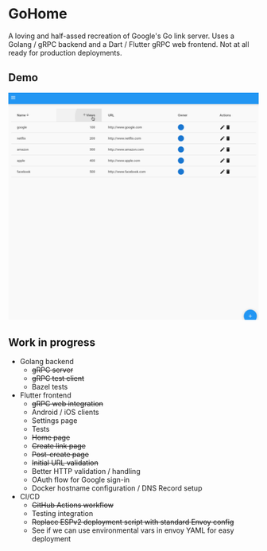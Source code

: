 # GoHome
A loving and half-assed recreation of Google's Go link server.  Uses a Golang /
gRPC backend and a Dart / Flutter gRPC web frontend.  Not at all ready for
production deployments.

## Demo
![Image of Yaktocat](https://github.com/mjcastner/go-home/raw/main/docs/images/gohome_demo.gif)

## Work in progress
* Golang backend
  * ~~gRPC server~~
  * ~~gRPC test client~~
  * Bazel tests
* Flutter frontend
  * ~~gRPC web integration~~
  * Android / iOS clients
  * Settings page
  * Tests
  * ~~Home page~~
  * ~~Create link page~~
  * ~~Post-create page~~
  * ~~Initial URL validation~~
  * Better HTTP validation / handling
  * OAuth flow for Google sign-in
  * Docker hostname configuration / DNS Record setup
* CI/CD
  * ~~GitHub Actions workflow~~
  * Testing integration
  * ~~Replace ESPv2 deployment script with standard Envoy config~~
  * See if we can use environmental vars in envoy YAML for easy deployment